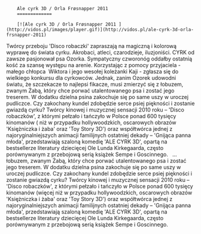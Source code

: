 
        Ale cyrk 3D / Orla Frøsnapper 2011 
        =============
        
        [![Ale cyrk 3D / Orla Frøsnapper 2011 ](http://vidos.pl/images/player.gif)](http://vidos.pl/ale-cyrk-3d-orla-frsnapper-2011)
        
        
 Twórcy przeboju 'Disco robaczki' zapraszają na magiczną i kolorową wyprawę do świata cyrku. Akrobaci, atleci, czarodzieje, iluzjoniści. CYRK od zawsze pasjonował psa Ozorka. Sympatyczny czworonóg oddałby ostatnią kość za szansę występu na arenie. Korzystając z pomocy przyjaciela - małego chłopca  Wiktora i jego wesołej koleżanki Kaji - zgłasza się do wielkiego konkursu dla cyrkowców. Jednak, zanim Ozorek udowodni światu, że szczekacze to najlepsi fikacze, musi zmierzyć się z łobuzem, zwanym Żabą, który chce porwać utalentowanego psa i zostać jego treserem. W dodatku dzielna psina zakochuje się po same uszy w uroczej pudliczce. Czy zakochany kundel zdobędzie serce psiej piękności i zostanie gwiazdą cyrku? Twórcy kinowej i muzycznej sensacji 2010 roku – 'Disco robaczków', z którymi pełzało i tańczyło w Polsce ponad 600 tysięcy kinomanów ( niż w przypadku hollywoodzkich, oscarowych obrazów 'Księżniczka i żaba' oraz 'Toy Story 3D') oraz współtwórca jednej z najoryginalniejszych animacji familijnych ostatniej dekady – 'Gnijąca panna młoda', przedstawiają szaloną komedię 'ALE CYRK 3D', opartą na bestsellerze literatury dziecięcej Ole Lunda Kirkegaarda, często porównywanym z przebojową serią książek Sempe i Goscinnego.    ... łobuzem, zwanym Żabą, który chce porwać utalentowanego psa i zostać jego treserem. W dodatku dzielna psina zakochuje się po same uszy w uroczej pudliczce. Czy zakochany kundel zdobędzie serce psiej piękności i zostanie gwiazdą cyrku? Twórcy kinowej i muzycznej sensacji 2010 roku – 'Disco robaczków', z którymi pełzało i tańczyło w Polsce ponad 600 tysięcy kinomanów (więcej niż w przypadku hollywoodzkich, oscarowych obrazów 'Księżniczka i żaba' oraz 'Toy Story 3D') oraz współtwórca jednej z najoryginalniejszych animacji familijnych ostatniej dekady – 'Gnijąca panna młoda', przedstawiają szaloną komedię 'ALE CYRK 3D', opartą na bestsellerze literatury dziecięcej Ole Lunda Kirkegaarda, często porównywanym z przebojową serią książek Sempe i Goscinnego.  
    